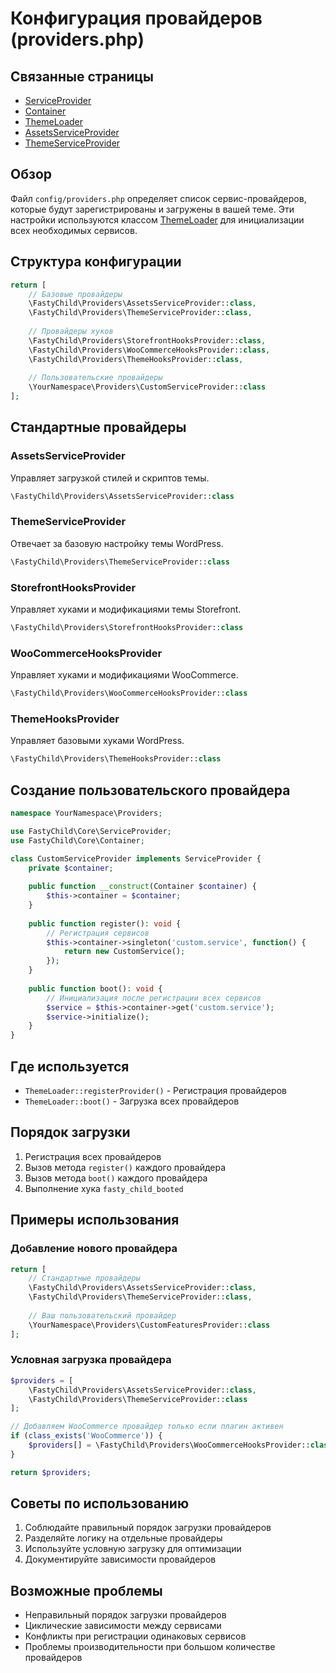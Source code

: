 # Конфигурация провайдеров (providers.php)

## Связанные страницы

- [ServiceProvider](../Core/ServiceProvider.md)
- [Container](../Core/Container.md)
- [ThemeLoader](../Core/ThemeLoader.md)
- [AssetsServiceProvider](../Core/Providers/AssetsServiceProvider.md)
- [ThemeServiceProvider](../Core/Providers/ThemeServiceProvider.md)

## Обзор

Файл `config/providers.php` определяет список сервис-провайдеров, которые будут зарегистрированы и загружены в вашей теме. Эти настройки используются классом [ThemeLoader](../Core/ThemeLoader.md) для инициализации всех необходимых сервисов.

## Структура конфигурации

```php
return [
    // Базовые провайдеры
    \FastyChild\Providers\AssetsServiceProvider::class,
    \FastyChild\Providers\ThemeServiceProvider::class,
    
    // Провайдеры хуков
    \FastyChild\Providers\StorefrontHooksProvider::class,
    \FastyChild\Providers\WooCommerceHooksProvider::class,
    \FastyChild\Providers\ThemeHooksProvider::class,
    
    // Пользовательские провайдеры
    \YourNamespace\Providers\CustomServiceProvider::class
];
```

## Стандартные провайдеры

### AssetsServiceProvider
Управляет загрузкой стилей и скриптов темы.

```php
\FastyChild\Providers\AssetsServiceProvider::class
```

### ThemeServiceProvider
Отвечает за базовую настройку темы WordPress.

```php
\FastyChild\Providers\ThemeServiceProvider::class
```

### StorefrontHooksProvider
Управляет хуками и модификациями темы Storefront.

```php
\FastyChild\Providers\StorefrontHooksProvider::class
```

### WooCommerceHooksProvider
Управляет хуками и модификациями WooCommerce.

```php
\FastyChild\Providers\WooCommerceHooksProvider::class
```

### ThemeHooksProvider
Управляет базовыми хуками WordPress.

```php
\FastyChild\Providers\ThemeHooksProvider::class
```

## Создание пользовательского провайдера

```php
namespace YourNamespace\Providers;

use FastyChild\Core\ServiceProvider;
use FastyChild\Core\Container;

class CustomServiceProvider implements ServiceProvider {
    private $container;
    
    public function __construct(Container $container) {
        $this->container = $container;
    }
    
    public function register(): void {
        // Регистрация сервисов
        $this->container->singleton('custom.service', function() {
            return new CustomService();
        });
    }
    
    public function boot(): void {
        // Инициализация после регистрации всех сервисов
        $service = $this->container->get('custom.service');
        $service->initialize();
    }
}
```

## Где используется

- `ThemeLoader::registerProvider()` - Регистрация провайдеров
- `ThemeLoader::boot()` - Загрузка всех провайдеров

## Порядок загрузки

1. Регистрация всех провайдеров
2. Вызов метода `register()` каждого провайдера
3. Вызов метода `boot()` каждого провайдера
4. Выполнение хука `fasty_child_booted`

## Примеры использования

### Добавление нового провайдера

```php
return [
    // Стандартные провайдеры
    \FastyChild\Providers\AssetsServiceProvider::class,
    \FastyChild\Providers\ThemeServiceProvider::class,
    
    // Ваш пользовательский провайдер
    \YourNamespace\Providers\CustomFeaturesProvider::class
];
```

### Условная загрузка провайдера

```php
$providers = [
    \FastyChild\Providers\AssetsServiceProvider::class,
    \FastyChild\Providers\ThemeServiceProvider::class
];

// Добавляем WooCommerce провайдер только если плагин активен
if (class_exists('WooCommerce')) {
    $providers[] = \FastyChild\Providers\WooCommerceHooksProvider::class;
}

return $providers;
```

## Советы по использованию

1. Соблюдайте правильный порядок загрузки провайдеров
2. Разделяйте логику на отдельные провайдеры
3. Используйте условную загрузку для оптимизации
4. Документируйте зависимости провайдеров

## Возможные проблемы

- Неправильный порядок загрузки провайдеров
- Циклические зависимости между сервисами
- Конфликты при регистрации одинаковых сервисов
- Проблемы производительности при большом количестве провайдеров

